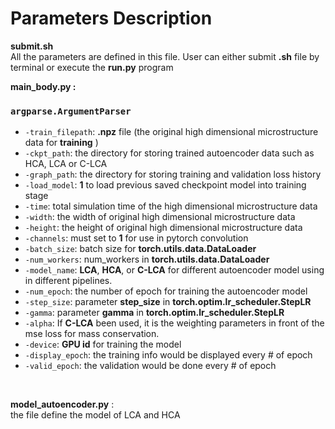 # Parameters Description
**submit.sh** <br> 
All the parameters are defined in this file.
User can either submit **.sh**  file by terminal or execute the **run.py** program
<br>

**main_body.py :** 
### `argparse.ArgumentParser`
- `-train_filepath`: **.npz** file (the original high dimensional microstructure data for **training** )
- `-ckpt_path`: the directory for storing trained autoencoder data such as HCA, LCA or C-LCA 
- `-graph_path`: the directory for storing training and validation loss history
- `-load_model`: **1** to load previous saved checkpoint model into training stage
- `-time`: total simulation time of the high dimensional microstructure data
- `-width`: the width of original high dimensional microstructure data
- `-height`: the height of original high dimensional microstructure data
- `-channels`:  must set to **1** for use in pytorch convolution
- `-batch_size`: batch size for **torch.utils.data.DataLoader**
- `-num_workers`: num_workers in **torch.utils.data.DataLoader**
- `-model_name`: **LCA**, **HCA**, or **C-LCA** for different autoencoder model using in different pipelines.
- `-num_epoch`: the number of epoch for training the autoencoder model
- `-step_size`: parameter **step_size** in **torch.optim.lr_scheduler.StepLR**
- `-gamma`: parameter **gamma** in **torch.optim.lr_scheduler.StepLR**
- `-alpha`: If **C-LCA** been used, it is the weighting parameters in front of the mse loss for mass conservation.
- `-device`: **GPU id** for training the model
- `-display_epoch`: the training info would be displayed every # of epoch
- `-valid_epoch`: the validation would be done every # of epoch

<br>

**model_autoencoder.py** :<br>
the file define the model of LCA and HCA

